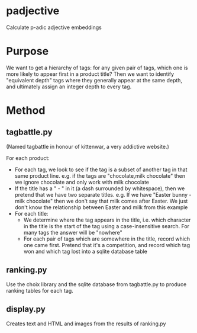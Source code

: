 # padjective

Calculate p-adic adjective embeddings

# Purpose

We want to get a hierarchy of tags: for any given pair of tags, which one is more likely to appear first in a product title? Then we want to identify "equivalent depth"
tags where they generally appear at the same depth, and ultimately assign an integer depth to every tag.

# Method

## tagbattle.py

(Named tagbattle in honour of kittenwar, a very addictive website.)

For each product:
 - For each tag, we look to see if the tag is a subset of another tag in that same product line. e.g. if the tags are "chocolate,milk chocolate" then we ignore chocolate
   and only work with milk chocolate
 - If the title has a " - " in it (a dash surrounded by whitespace), then we pretend that we have two separate titles. e.g. If we have "Easter bunny - milk chocolate" 
   then we don't say that milk comes after Easter. We just don't know the relationship between Easter and milk from this example
 - For each title:
   - We determine where the tag appears in the title, i.e. which character in the title is the start of the tag using a case-insensitive search. For many tags the answer
     will be "nowhere"
   - For each pair of tags which are somewhere in the title, record which one came first. Pretend that it's a competition, and record which tag won and which tag lost into
     a sqlite database table

## ranking.py
 
Use the choix library and the sqlite database from tagbattle.py to produce ranking tables for each tag.

## display.py

Creates text and HTML and images from the results of ranking.py

    
